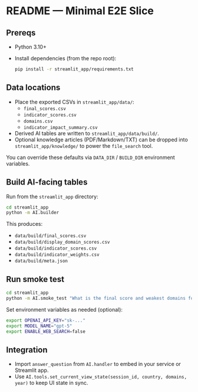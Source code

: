 # README — Minimal E2E Slice

## Prereqs
- Python 3.10+
- Install dependencies (from the repo root):

  ```bash
  pip install -r streamlit_app/requirements.txt
  ```

## Data locations
- Place the exported CSVs in `streamlit_app/data/`:
  - `final_scores.csv`
  - `indicator_scores.csv`
  - `domains.csv`
  - `indicator_impact_summary.csv`
- Derived AI tables are written to `streamlit_app/data/build/`.
- Optional knowledge articles (PDF/Markdown/TXT) can be dropped into `streamlit_app/knowledge/` to power the `file_search` tool.

You can override these defaults via `DATA_DIR` / `BUILD_DIR` environment variables.

## Build AI-facing tables
Run from the `streamlit_app` directory:

```bash
cd streamlit_app
python -m AI.builder
```

This produces:
- `data/build/final_scores.csv`
- `data/build/display_domain_scores.csv`
- `data/build/indicator_scores.csv`
- `data/build/indicator_weights.csv`
- `data/build/meta.json`

## Run smoke test

```bash
cd streamlit_app
python -m AI.smoke_test "What is the final score and weakest domains for Kenya?" --session abc123
```

Set environment variables as needed (optional):

```bash
export OPENAI_API_KEY="sk-..."
export MODEL_NAME="gpt-5"
export ENABLE_WEB_SEARCH=false
```

## Integration
- Import `answer_question` from `AI.handler` to embed in your service or Streamlit app.
- Use `AI.tools.set_current_view_state(session_id, country, domains, year)` to keep UI state in sync.
